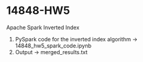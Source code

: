 # 14848-HW5
Apache Spark Inverted Index

1. PySpark code for the inverted index algorithm -> 14848_hw5_spark_code.ipynb
2. Output -> merged_results.txt
